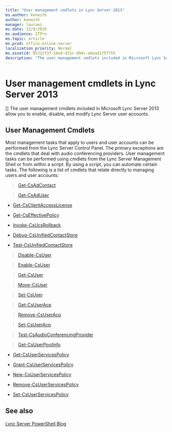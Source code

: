 ```yaml
---
title: "User management cmdlets in Lync Server 2013"
ms.author: kenwith
author: kenwith
manager: laurawi
ms.date: 12/9/2016
ms.audience: ITPro
ms.topic: article
ms.prod: office-online-server
localization_priority: Normal
ms.assetid: 85312f3f-28e8-421c-b94c-e6ead1f5f755
description: "The user management cmdlets included in Microsoft Lync Server 2013 allow you to enable, disable, and modify Lync Server user accounts."
---
```


# User management cmdlets in Lync Server 2013
[]
The user management cmdlets included in Microsoft Lync Server 2013 allow you to enable, disable, and modify Lync Server user accounts.
  
## User Management Cmdlets

Most management tasks that apply to users and user accounts can be performed from the Lync Server Control Panel. The primary exceptions are the cmdlets that deal with audio conferencing providers. User management tasks can be performed using cmdlets from the Lync Server Management Shell or from within a script. By using a script, you can automate certain tasks. The following is a list of cmdlets that relate directly to managing users and user accounts:
  
> [Get-CsAdContact](get-csadcontact.md)
    
> [Get-CsAdUser](get-csaduser.md)
    
- [Get-CsClientAccessLicense](get-csclientaccesslicense.md)
    
- [Get-CsEffectivePolicy](get-cseffectivepolicy.md)
    
- [Invoke-CsUcsRollback](invoke-csucsrollback.md)
    
- [Debug-CsUnifiedContactStore](debug-csunifiedcontactstore.md)
    
- [Test-CsUnifiedContactStore](test-csunifiedcontactstore.md)
    
> [Disable-CsUser](disable-csuser.md)
    
> [Enable-CsUser](enable-csuser.md)
    
> [Get-CsUser](get-csuser.md)
    
> [Move-CsUser](move-csuser.md)
    
> [Set-CsUser](set-csuser.md)
    
> [Get-CsUserAcp](get-csuseracp.md)
    
> [Remove-CsUserAcp](remove-csuseracp.md)
    
> [Set-CsUserAcp](set-csuseracp.md)
    
> [Test-CsAudioConferencingProvider](test-csaudioconferencingprovider.md)
    
> [Get-CsUserPoolInfo](get-csuserpoolinfo.md)
    
- [Get-CsUserServicesPolicy](get-csuserservicespolicy.md)
    
- [Grant-CsUserServicesPolicy](grant-csuserservicespolicy.md)
    
- [New-CsUserServicesPolicy](new-csuserservicespolicy.md)
    
- [Remove-CsUserServicesPolicy](remove-csuserservicespolicy.md)
    
- [Set-CsUserServicesPolicy](set-csuserservicespolicy.md)
    
## See also

#### 

[Lync Server PowerShell Blog](https://go.microsoft.com/fwlink/p/?linkId=203150)

